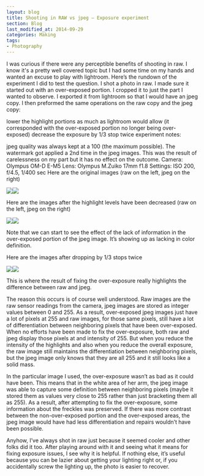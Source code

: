 ```yaml
---
layout: blog
title: Shooting in RAW vs jpeg – Exposure experiment
section: Blog
last_modified_at: 2014-09-29
categories: Making
tags:
- Photography
---
```


I was curious if there were any perceptible benefits of shooting in raw.  I
know it's a pretty well covered topic but I had some time on my hands and
wanted an excuse to play with lightroom.  Here’s the rundown of the experiment
I did to test the question.  I shot a photo in raw.  I made sure it started out
with an over-exposed portion.  I cropped it to just the part I wanted to
observe.  I exported it from lightroom so that I would have an jpeg copy.  I
then preformed the same operations on the raw copy and the jpeg copy:

<!--more-->

lower the highlight portions as much as lightroom would allow (it corresponded
with the over-exposed portion no longer being over-exposed) decrease the
exposure by 1/3 stop twice experiment notes:

jpeg quality was always kept at a 100 (the maximum possible).
The watermark got applied a 2nd time in the jpeg images.  This was the result
of carelessness on my part but it has no effect on the outcome.
Camera: Olympus OM-D E-M5
Lens: Olympus M.Zuiko 17mm f1.8
Settings: ISO 200, f/4.5, 1/400 sec
Here are the original images (raw on the left, jpeg on the right)

<a href="http://i.imgur.com/VZMvaWV.jpg"><img class="split" src="http://i.imgur.com/VZMvaWV.jpg" /></a><a href="http://i.imgur.com/smghIRP.jpg"><img class="split" src="http://i.imgur.com/smghIRP.jpg" /></a>

Here are the images after the highlight levels have been decreased (raw on the
left, jpeg on the right)

<a href="http://i.imgur.com/67Xmi3s.jpg"><img class="split" src="http://i.imgur.com/67Xmi3s.jpg" /></a><a href="http://i.imgur.com/UH4hTlD.jpg"><img class="split" src="http://i.imgur.com/UH4hTlD.jpg" /></a>

Note that we can start to see the effect of the lack of information in the
over-exposed portion of the jpeg image. It’s showing up as lacking in color
definition.

Here are the images after dropping by 1/3 stops twice

<a href="http://i.imgur.com/6wxazXZ.jpg"><img class="split" src="http://i.imgur.com/6wxazXZ.jpg"></a><a href="http://i.imgur.com/2Xp0Ewh.jpg"><img class="split" src="http://i.imgur.com/2Xp0Ewh.jpg" /></a>

This is where the result of fixing the over-exposure really highlights the
difference between raw and jpeg.

The reason this occurs is of course well understood. Raw images are the raw
sensor readings from the camera, jpeg images are stored as integer values
between 0 and 255. As a result, over-exposed jpeg images just have a lot of
pixels at 255 and raw images, for those same pixels, still have a lot of
differentiation between neighboring pixels that have been over-exposed. When no
efforts have been made to fix the over-exposure, both raw and jpeg display
those pixels at and intensity of 255. But when you reduce the intensity of the
highlights and also when you reduce the overall exposure, the raw image still
maintains the differentiation between neighboring pixels, but the jpeg image
only knows that they are all 255 and it still looks like a solid mass.

In the particular image I used, the over-exposure wasn’t as bad as it could
have been. This means that in the white area of her arm, the jpeg image was
able to capture some definition between neighboring pixels (maybe it stored
them as values very close to 255 rather than just bracketing them all as 255).
As a result, after attempting to fix the over-exposure, some information about
the freckles was preserved. If there was more contrast between the
non-over-exposed portion and the over-exposed areas, the jpeg image would have
had less differentiation and repairs wouldn’t have been possible.

Anyhow, I’ve always shot in raw just because it seemed cooler and other folks
did it too. After playing around with it and seeing what it means for fixing
exposure issues, I see why it is helpful.  If nothing else, it’s useful because
you can be lazier about getting your lighting right or, if you accidentally
screw the lighting up, the photo is easier to recover.
